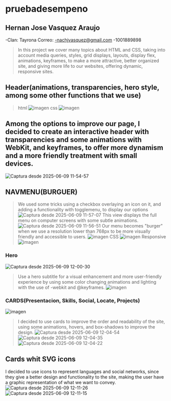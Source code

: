 # pruebadesempeno
## Hernan Jose Vasquez Araujo
-Clan: Tayrona Correo:
-nachjvasquez@gmail.com
-1001889898

>In this project we cover many topics about HTML and CSS, taking into account media queries, styles, grid displays, layouts, display flex, animations, keyframes, to make a more attractive, better organized site, and giving more life to our websites, offering dynamic, responsive sites.
## Header(animations, transparencies, hero style, among some other functions that we use)
>html
![imagen](https://github.com/user-attachments/assets/7e968a24-dd0b-408c-ae15-0d6622122f86)
>css
![imagen](https://github.com/user-attachments/assets/7bbafd68-5e6a-4831-b473-f2e8fb09a715)



## Among the options to improve our page, I decided to create an interactive header with transparencies and some animations with WebKit, and keyframes, to offer more dynamism and a more friendly treatment with small devices.

![Captura desde 2025-06-09 11-54-57](https://github.com/user-attachments/assets/3cbfb951-039c-4cad-a12c-05c7dcad6a93)
## NAVMENU(BURGUER)
>We used some tricks using a checkbox overlaying an icon on it, and adding a functionality with togglemenu, to display our options
![Captura desde 2025-06-09 11-57-07](https://github.com/user-attachments/assets/7e2c3571-9440-4761-808d-c54042e1ff08)
This view displays the full menu on computer screens with some subtle animations.
![Captura desde 2025-06-09 11-56-51](https://github.com/user-attachments/assets/d84fc4cb-eaf6-49c7-891e-5826c2b1ee55)
Our menu becomes "burger" when we use a resolution lower than 768px to be more visually friendly and accessible to users.
![imagen](https://github.com/user-attachments/assets/da62dcb6-aa69-42c1-8137-2e8383c26989)
>CSS
![imagen](https://github.com/user-attachments/assets/69e1c446-ec4e-4f06-93ba-fb4551bddc59)
>Responsive
![imagen](https://github.com/user-attachments/assets/9ed11228-27b9-4680-a0d4-a8a70c683e4b)


### Hero
![Captura desde 2025-06-09 12-00-30](https://github.com/user-attachments/assets/9310eb1a-35d2-4204-8e5c-6562fa358078)
>Use a hero subtitle for a visual enhancement and more user-friendly experience by using some color changing animations and lighting with the use of -webkit and @keyframes.
![imagen](https://github.com/user-attachments/assets/3d1a7058-bb83-4f11-8792-a8a5343653e5)

### CARDS(Presentacion, Skills, Social, Locate, Projects)
![imagen](https://github.com/user-attachments/assets/9f091e94-f8b2-420c-a986-83f69cbe06cf)
>I decided to use cards to improve the order and readability of the site, using some animations, hovers, and box-shadows to improve the design.
![Captura desde 2025-06-09 12-04-54](https://github.com/user-attachments/assets/2edbeacc-6ae5-45ff-b86c-f22d284490c7)
![Captura desde 2025-06-09 12-04-35](https://github.com/user-attachments/assets/8827ee4c-58b6-43e4-95b0-5504f73bf49e)
![Captura desde 2025-06-09 12-04-22](https://github.com/user-attachments/assets/2ec11170-18e4-4160-94f5-63b752d074c8)
## Cards whit SVG icons
I decided to use icons to represent languages ​​and social networks, since they give a better design and functionality to the site, making the user have a graphic representation of what we want to convey.
![Captura desde 2025-06-09 12-11-26](https://github.com/user-attachments/assets/1745a0e7-838b-4448-97b3-03821dc27c82)
![Captura desde 2025-06-09 12-11-15](https://github.com/user-attachments/assets/ba900bd3-a3c4-4f6c-bfd6-bdddd12055f1)
